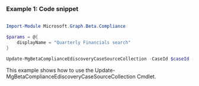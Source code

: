 ### Example 1: Code snippet

```powershell

Import-Module Microsoft.Graph.Beta.Compliance

$params = @{
	displayName = "Quarterly Financials search"
}

Update-MgBetaComplianceEdiscoveryCaseSourceCollection -CaseId $caseId -SourceCollectionId $sourceCollectionId -BodyParameter $params

```
This example shows how to use the Update-MgBetaComplianceEdiscoveryCaseSourceCollection Cmdlet.

